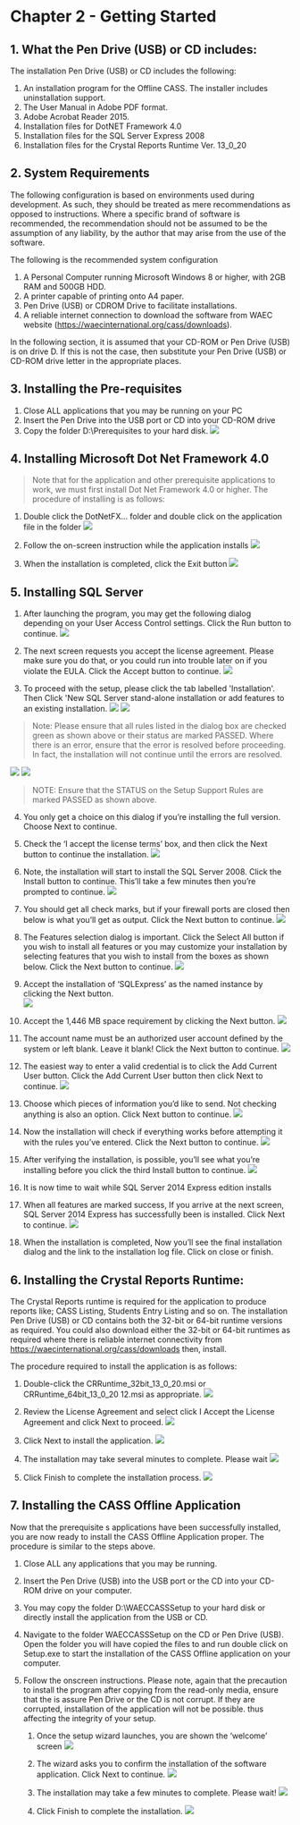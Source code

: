 # Chapter 2 - Getting Started
## 1. What the Pen Drive (USB) or CD includes:
The installation Pen Drive (USB) or CD includes the following:
1. An installation program for the Offline CASS. The installer includes uninstallation support.
2. The User Manual in Adobe PDF format.
3. Adobe Acrobat Reader 2015.
4. Installation files for DotNET Framework 4.0 
5. Installation files for the SQL Server Express 2008
6. Installation files for the Crystal Reports Runtime Ver. 13_0_20

## 2. System Requirements
The following configuration is based on environments used during development. As such, they should be treated as mere recommendations as opposed to instructions. Where a specific brand of software is recommended, the recommendation should not be assumed to be the assumption of any liability, by the author that may arise from the use of the software.

The following is the recommended system configuration
1. A Personal Computer running Microsoft Windows 8 or higher, with 2GB RAM and 500GB HDD.
2. A printer capable of printing onto A4 paper.
3. Pen Drive (USB) or CDROM Drive to facilitate installations.
4. A reliable internet connection to download the software from WAEC website (https://waecinternational.org/cass/downloads).

In the following section, it is assumed that your CD-ROM or Pen Drive (USB) is on drive D. If this is not the case, then substitute your Pen Drive (USB) or CD-ROM drive letter in the appropriate places.

## 3. Installing the Pre-requisites
1. Close ALL applications that you may be running on your PC
2. Insert the Pen Drive into the USB port or CD into your CD-ROM drive
3. Copy the folder D:\Prerequisites to your hard disk.
![](/assets/images/c02/c2.1.png)

## 4. Installing Microsoft Dot Net Framework 4.0
> Note that for the application and other prerequisite applications to work, we must first install Dot Net Framework 4.0 or higher. The procedure of installing is as follows:

1. Double click the DotNetFX… folder and double click on the application file in the folder
![](/assets/images/c02/c2.2.png)

2. Follow the on-screen instruction while the application installs
![](/assets/images/c02/c2.3.png)

3. When the installation is completed, click the Exit button
![](/assets/images/c02/c2.4.jpg)

## 5. Installing SQL Server
1. After launching the program, you may get the following dialog depending on your User Access Control settings. Click the Run button to continue.
![](/assets/images/c02/c2.5.png)

2. The next screen requests you accept the license agreement. Please make sure you do that, or you could run into trouble later on if you violate the EULA. Click the Accept button to continue.
![](/assets/images/c02/c2.6.png)

3. To proceed with the setup, please click the tab labelled 'Installation'. Then Click 'New SQL Server stand-alone installation or add features to an existing installation.
![](/assets/images/c02/c2.7.png)
![](/assets/images/c02/c2.8.jpg)
 
> Note: Please ensure that all rules listed in the dialog box are checked green as shown above or their status are marked PASSED. Where there is an error, ensure that the error is resolved before proceeding. In fact, the installation will not continue until the errors are resolved.

![](/assets/images/c02/c2.9.jpg)
![](/assets/images/c02/c2.10.jpg)
 
 > NOTE: Ensure that the STATUS on the Setup Support Rules are marked PASSED as shown above.

4. You only get a choice on this dialog if you’re installing the full version. Choose Next to continue. 

5. Check the ‘I accept the license terms’ box, and then click the Next button to continue the installation.
![](/assets/images/c02/c2.11.png)
 
6. Note, the installation will start to install the SQL Server 2008. Click the Install button to continue. This’ll take a few minutes then you’re prompted to continue.
![](/assets/images/c02/c2.12.png)

7. You should get all check marks, but if your firewall ports are closed then below is what you’ll get as output. Click the Next button to continue.
![](/assets/images/c02/c2.13.jpg)

8. The Features selection dialog is important. Click the Select All button if you wish to install all features or you may customize your installation by selecting features that you wish to install from the boxes as shown below. Click the Next button to continue.
![](/assets/images/c02/c2.14.png)

9. Accept the installation of ‘SQLExpress’ as the named instance by clicking the Next button.  
![](/assets/images/c02/c2.15.png)

10. Accept the 1,446 MB space requirement by clicking the Next button.
![](/assets/images/c02/c2.16.png)

11. The account name must be an authorized user account defined by the system or left blank. Leave it blank! Click the Next button to continue.
![](/assets/images/c02/c2.17.png)

12. The easiest way to enter a valid credential is to click the Add Current User button. Click the Add Current User button then click Next to continue.
![](/assets/images/c02/c2.18.png)

13. Choose which pieces of information you’d like to send. Not checking anything is also an option. Click Next button to continue.
![](/assets/images/c02/c2.19.jpg)

14. Now the installation will check if everything works before attempting it with the rules you’ve entered. Click the Next button to continue.
![](/assets/images/c02/c2.20.png)

15. After verifying the installation, is possible, you’ll see what you’re installing before you click the third Install button to continue.
![](/assets/images/c02/c2.21.png)
 
16. It is now time to wait while SQL Server 2014 Express edition installs    
17. When all features are marked success, If you arrive at the next screen, SQL Server 2014 Express has successfully been is installed. Click Next to continue.
![](/assets/images/c02/c2.22.jpg)

18. When the installation is completed, Now you’ll see the final installation dialog and the link to the installation log file. Click on close or finish.

## 6. Installing the Crystal Reports Runtime: 

The Crystal Reports runtime is required for the application to produce reports like; CASS Listing, Students Entry Listing and so on. The installation Pen Drive (USB) or CD contains both the 32-bit or 64-bit runtime versions as required. You could also download either the 32-bit or 64-bit runtimes as required where there is reliable internet connectivity from https://waecinternational.org/cass/downloads then, install. 

The procedure required to install the application is as follows: 
1. Double-click the CRRuntime_32bit_13_0_20.msi or CRRuntime_64bit_13_0_20 12.msi as appropriate.
![](/assets/images/c02/c2.25.jpg)

2. Review the License Agreement and select click I Accept the License Agreement and click Next to proceed.
![](/assets/images/c02/c2.26.jpg)

3. Click Next to install the application.
![](/assets/images/c02/c2.27.jpg)

4. The installation may take several minutes to complete. Please wait
![](/assets/images/c02/c2.28.jpg)

5. Click Finish to complete the installation process.
![](/assets/images/c02/c2.29.jpg)

## 7. Installing the CASS Offline Application
Now that the prerequisite s applications have been successfully installed, you are now ready to install the CASS Offline Application proper. The procedure is 	similar to the steps above.
1. Close ALL any applications that you may be running.
2. Insert the Pen Drive (USB) into the USB port or the CD into your CD-ROM drive on your computer.
3. You may copy the folder D:\WAECCASSSetup to your hard disk or directly install the application from the USB or CD.
4. Navigate to the folder WAECCASSSetup on the CD or Pen Drive (USB). Open the folder you will have copied the files to and run double click on Setup.exe to start the installation of the CASS Offline application on your computer.
5. Follow the onscreen instructions. Please note, again that the precaution to install the program after copying from the read-only media, ensure that the is assure Pen Drive or the CD is not corrupt. If they are corrupted, installation of the application will not be possible. thus affecting the integrity of your setup.

    1. Once the setup wizard launches, you are shown the ‘welcome’ screen
![](/assets/images/c02/c2.30.png)

    2. The wizard asks you to confirm the installation of the software application. Click Next to continue.
![](/assets/images/c02/c2.31.png)

    3. The installation may take a few minutes to complete. Please wait!
![](/assets/images/c02/c2.32.png)

    4. Click Finish to complete the installation.
![](/assets/images/c02/c2.33.png)